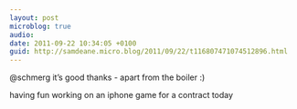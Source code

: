 ```yaml
---
layout: post
microblog: true
audio: 
date: 2011-09-22 10:34:05 +0100
guid: http://samdeane.micro.blog/2011/09/22/t116807471074512896.html
---
```

@schmerg it’s good thanks - apart from the boiler :)

having fun working on an iphone game for a contract today
